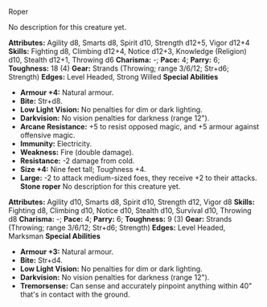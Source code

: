 Roper

No description for this creature yet.

**Attributes:** Agility d8, Smarts d8, Spirit d10, Strength d12+5, Vigor
d12+4
**Skills:** Fighting d8, Climbing d12+4, Notice d12+3, Knowledge
(Religion) d10, Stealth d12+1, Throwing d6
**Charisma:** -; **Pace:** 4; **Parry:** 6; **Toughness:** 18 (4)
**Gear:** Strands (Throwing; range 3/6/12; Str+d6; Strength)
**Edges:** Level Headed, Strong Willed
**Special Abilities**
- **Armour +4:** Natural armour.
- **Bite:** Str+d8.
- **Low Light Vision:** No penalties for dim or dark lighting.
- **Darkvision:** No vision penalties for darkness (range 12").
- **Arcane Resistance:** +5 to resist opposed magic, and +5 armour
against offensive magic.
- **Immunity:** Electricity.
- **Weakness:** Fire (double damage).
- **Resistance:** -2 damage from cold.
- **Size +4:** Nine feet tall; Toughness +4.
- **Large:** -2 to attack medium-sized foes, they receive +2 to their
attacks.
**Stone roper**
No description for this creature yet.

**Attributes:** Agility d10, Smarts d8, Spirit d10, Strength d12, Vigor
d8
**Skills:** Fighting d8, Climbing d10, Notice d10, Stealth d10, Survival
d10, Throwing d8
**Charisma:** -; **Pace:** 4; **Parry:** 6; **Toughness:** 9 (3)
**Gear:** Strands (Throwing; range 3/6/12; Str+d6; Strength)
**Edges:** Level Headed, Marksman
**Special Abilities**
- **Armour +3:** Natural armour.
- **Bite:** Str+d4.
- **Low Light Vision:** No penalties for dim or dark lighting.
- **Darkvision:** No vision penalties for darkness (range 12").
- **Tremorsense:** Can sense and accurately pinpoint anything within
40" that's in contact with the ground.

